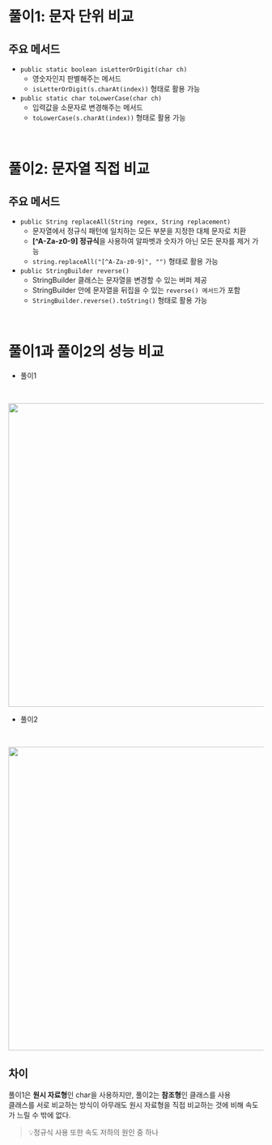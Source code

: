 # 풀이1: 문자 단위 비교
## 주요 메서드
- `public static boolean isLetterOrDigit(char ch)`
  - 영숫자인지 판별해주는 메서드
  - `isLetterOrDigit(s.charAt(index))` 형태로 활용 가능
- `public static char toLowerCase(char ch)`
  - 입력값을 소문자로 변경해주는 메서드
  - `toLowerCase(s.charAt(index))` 형태로 활용 가능
<br/>

# 풀이2: 문자열 직접 비교
## 주요 메서드
- `public String replaceAll(String regex, String replacement)`
  - 문자열에서 정규식 패턴에 일치하는 모든 부분을 지정한 대체 문자로 치환
  - **[^A-Za-z0-9] 정규식**을 사용하여 알파벳과 숫자가 아닌 모든 문자를 제거 가능
  - `string.replaceAll("[^A-Za-z0-9]", "")` 형태로 활용 가능
- `public StringBuilder reverse()`
  - StringBuilder 클래스는 문자열을 변경할 수 있는 버퍼 제공
  - StringBuilder 안에 문자열을 뒤집을 수 있는 `reverse() 메서드`가 포함
  - `StringBuilder.reverse().toString()` 형태로 활용 가능
<br/>

# 풀이1과 풀이2의 성능 비교
- 풀이1
<br/>

<p align="center"><img width="600" src="https://github.com/user-attachments/assets/c4c41dd0-b1b7-4f3c-b23d-90e0014e65a4")
                    
<br/>
<br/>

- 풀이2
<br/>

<p align="center"><img width="600" src="https://github.com/user-attachments/assets/02d42f9b-e798-4a1b-b382-f72081f6c788")

<br/>
<br/>

## 차이
풀이1은 **원시 자료형**인 char을 사용하지만, 풀이2는 **참조형**인 클래스를 사용<br/>
클래스를 서로 비교하는 방식이 아무래도 원시 자료형을 직접 비교하는 것에 비해 속도가 느릴 수 밖에 없다.<br/>

>💡정규식 사용 또한 속도 저하의 원인 중 하나
